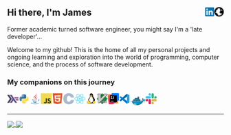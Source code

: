 ## Hi there, I'm James [<img align="right" alt="jgthomas.github.io" width="22px" src="https://raw.githubusercontent.com/iconic/open-iconic/master/svg/globe.svg" />][website] [<img align="right" alt="jgthomas-code | LinkedIn" width="22px" src="https://raw.githubusercontent.com/devicons/devicon/master/icons/linkedin/linkedin-original.svg" />][linkedin]

Former academic turned software engineer, you might say I'm a 'late developer'...

Welcome to my github! This is the home of all my personal projects and ongoing learning and exploration into the world of programming, computer science, and the process of software development.

### My companions on this journey

<img align="left" alt="Haskell" width="26px" src="https://raw.githubusercontent.com/devicons/devicon/master/icons/haskell/haskell-original.svg" />
<img align="left" alt="Python" width="26px" src="https://raw.githubusercontent.com/devicons/devicon/master/icons/python/python-original.svg" />
<img align="left" alt="Java" width="26px" src="https://github.com/devicons/devicon/blob/master/icons/java/java-original.svg" />
<img align="left" alt="JavaScript" width="26px" src="https://raw.githubusercontent.com/devicons/devicon/master/icons/javascript/javascript-original.svg" />
<img align="left" alt="HTML" width="26px" src="https://raw.githubusercontent.com/devicons/devicon/master/icons/html5/html5-original.svg" />
<img align="left" alt="C" width="26px" src="https://github.com/devicons/devicon/blob/master/icons/c/c-original.svg" />

<img align="left" alt="React" width="26px" src="https://raw.githubusercontent.com/devicons/devicon/master/icons/react/react-original.svg" />

<img align="left" alt="Linux" width="26px" src="https://raw.githubusercontent.com/devicons/devicon/master/icons/linux/linux-original.svg" />
<img align="left" alt="Vim" width="26px" src="https://raw.githubusercontent.com/devicons/devicon/master/icons/vim/vim-original.svg" />
<img align="left" alt="Intellij" width="26px" src="https://raw.githubusercontent.com/devicons/devicon/master/icons/intellij/intellij-original.svg" />
<img align="left" alt="VS Code" width="26px" src="https://raw.githubusercontent.com/vscode-icons/vscode-icons/master/icons/file_type_vscode.svg" />
<img align="left" alt="Docker" width="36px" src="https://raw.githubusercontent.com/devicons/devicon/master/icons/docker/docker-original.svg" />

<img align="left" alt="Slack" width="26px" src="https://raw.githubusercontent.com/devicons/devicon/master/icons/slack/slack-original.svg" />

<br />
<br />

---

<a href="https://github.com/jgthomas/github-readme-stats">
  <img align="center" src="https://github-readme-stats.codestackr.vercel.app/api?username=jgthomas&show_icons=true&hide_border=true&count_private=true" />
</a>
<a href="https://github.com/jgthomas/github-readme-stats">
  <img align="center" src="https://github-readme-stats.vercel.app/api/top-langs/?username=jgthomas&layout=compact&langs_count=8&hide_border=true" />
</a>


[website]: https://jgthomas.github.io
[linkedin]: https://www.linkedin.com/in/jgthomas-code
